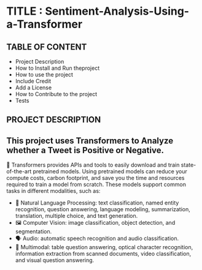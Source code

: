 # TITLE : Sentiment-Analysis-Using-a-Transformer

## TABLE OF CONTENT
- Project Description
- How to Install and Run theproject
- How to use the project 
- Include Credit
- Add a License
- How to Contribute to the project
- Tests

## PROJECT DESCRIPTION
This project uses Transformers to Analyze whether a Tweet is Positive or Negative.
---
🤗 Transformers provides APIs and tools to easily download and train state-of-the-art pretrained models. Using pretrained models can reduce your compute costs, carbon footprint, and save you the time and resources required to train a model from scratch. These models support common tasks in different modalities, such as:
- 📝 Natural Language Processing: text classification, named entity recognition, question answering, language modeling, summarization, translation, multiple choice, and text generation.
- 🖼️ Computer Vision: image classification, object detection, and segmentation.
- 🗣️ Audio: automatic speech recognition and audio classification.
- 🐙 Multimodal: table question answering, optical character recognition, information extraction from scanned documents, video classification, and visual question answering.
